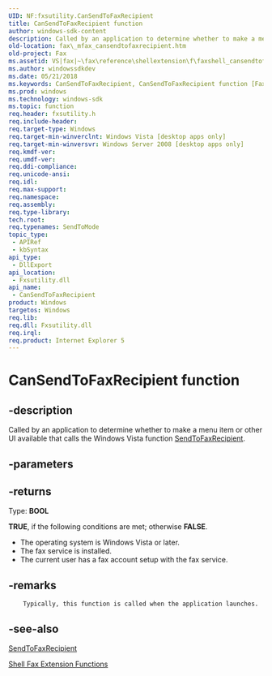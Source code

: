 ```yaml
---
UID: NF:fxsutility.CanSendToFaxRecipient
title: CanSendToFaxRecipient function
author: windows-sdk-content
description: Called by an application to determine whether to make a menu item or other UI available that calls the Windows Vista function SendToFaxRecipient.
old-location: fax\_mfax_cansendtofaxrecipient.htm
old-project: Fax
ms.assetid: VS|fax|~\fax\reference\shellextension\f\faxshell_cansendtofaxrecipient.htm
ms.author: windowssdkdev
ms.date: 05/21/2018
ms.keywords: CanSendToFaxRecipient, CanSendToFaxRecipient function [Fax Service], _mfax_cansendtofaxrecipient, fax._mfax_cansendtofaxrecipient, fxsutility/CanSendToFaxRecipient
ms.prod: windows
ms.technology: windows-sdk
ms.topic: function
req.header: fxsutility.h
req.include-header: 
req.target-type: Windows
req.target-min-winverclnt: Windows Vista [desktop apps only]
req.target-min-winversvr: Windows Server 2008 [desktop apps only]
req.kmdf-ver: 
req.umdf-ver: 
req.ddi-compliance: 
req.unicode-ansi: 
req.idl: 
req.max-support: 
req.namespace: 
req.assembly: 
req.type-library: 
tech.root: 
req.typenames: SendToMode
topic_type:
 - APIRef
 - kbSyntax
api_type:
 - DllExport
api_location:
 - Fxsutility.dll
api_name:
 - CanSendToFaxRecipient
product: Windows
targetos: Windows
req.lib: 
req.dll: Fxsutility.dll
req.irql: 
req.product: Internet Explorer 5
---
```


# CanSendToFaxRecipient function


## -description


Called by an application to determine whether to make a menu item or other UI available that calls the Windows Vista function <a href="https://msdn.microsoft.com/19ab50a4-a2fb-40be-a9e8-e29d149bb274">SendToFaxRecipient</a>. 


## -parameters






## -returns



Type: <b>BOOL</b>

<b>TRUE</b>, if the following conditions are met; otherwise <b>FALSE</b>. 
                <ul>
<li>The operating system is Windows Vista or later.</li>
<li>The fax service is installed.</li>
<li>The current user has a fax account setup with the fax service.</li>
</ul>





## -remarks




        Typically, this function is called when the application launches.  
        




## -see-also




<a href="https://msdn.microsoft.com/19ab50a4-a2fb-40be-a9e8-e29d149bb274">SendToFaxRecipient</a>



<a href="https://msdn.microsoft.com/555ee494-ee1c-4047-b7ae-a890176a6b32">Shell Fax Extension Functions</a>
 

 

